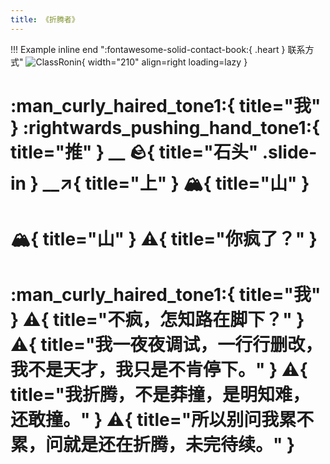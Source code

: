 ```yaml
---
title: 《折腾者》
---
```


!!! Example inline end ":fontawesome-solid-contact-book:{ .heart } 联系方式"
	![ClassRonin](/img/ClassRonin.jpg "扫码加微信"){ width="210" align=right loading=lazy } 


# :man_curly_haired_tone1:{ title="我" }	  :rightwards_pushing_hand_tone1:{ title="推" }	__    :rock:{ title="石头" .slide-in }    __:arrow_upper_right:{ title="上" }		:mountain_snow:{ title="山" }

# :mountain_snow:{ title="山" }		:warning:{ title="你疯了？" }

# :man_curly_haired_tone1:{ title="我" }		:warning:{ title="不疯，怎知路在脚下？" }		:warning:{ title="我一夜夜调试，一行行删改，我不是天才，我只是不肯停下。" }			:warning:{ title="我折腾，不是莽撞，是明知难，还敢撞。" }		:warning:{ title="所以别问我累不累，问就是还在折腾，未完待续。" }
